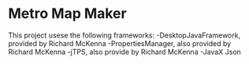 # Metro Map Maker
This project usese the  following frameworks:
	-DesktopJavaFramework, provided by Richard McKenna
	-PropertiesManager, also provided by Richard McKenna
	-jTPS,	also provide by Richard McKenna
	-JavaX Json
